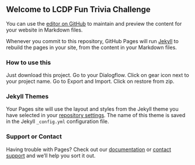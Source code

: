 ## Welcome to LCDP Fun Trivia Challenge

You can use the [editor on GitHub](https://github.com/Dhruval10/LCDP-Fun-Trivia-Challenge/edit/master/README.md) to maintain and preview the content for your website in Markdown files.

Whenever you commit to this repository, GitHub Pages will run [Jekyll](https://jekyllrb.com/) to rebuild the pages in your site, from the content in your Markdown files.

### How to use this

Just download this project. Go to your Dialogflow. Click on gear icon next to your project name. Go to Export and Import.
Click on restore from zip.

### Jekyll Themes

Your Pages site will use the layout and styles from the Jekyll theme you have selected in your [repository settings](https://github.com/Dhruval10/LCDP-Fun-Trivia-Challenge/settings). The name of this theme is saved in the Jekyll `_config.yml` configuration file.

### Support or Contact

Having trouble with Pages? Check out our [documentation](https://help.github.com/categories/github-pages-basics/) or [contact support](https://github.com/contact) and we’ll help you sort it out.
